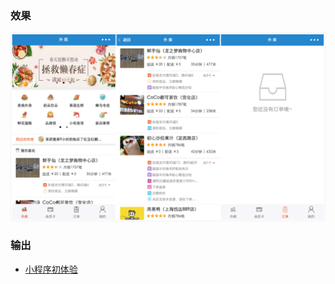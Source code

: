 ### 效果

<img src="./images/wx_waimai.jpg" />

### 输出

- [小程序初体验](https://chang20159.github.io/小程序初体验)
